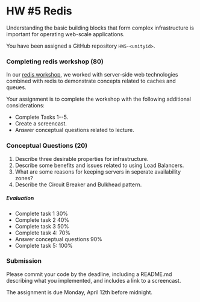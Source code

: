 # HW #5 Redis

Understanding the basic building blocks that form complex infrastructure is important for operating web-scale applications.

You have been assigned a GitHub repository `HW5-<unityid>`.

### Completing redis workshop (80)

In our [redis workshop](https://github.com/CSC-DevOps/Caches), we worked with server-side web technologies combined with redis to demonstrate concepts related to caches and queues.

Your assignment is to complete the workshop with the following additional considerations:

* Complete Tasks 1--5.
* Create a screencast.
* Answer conceptual questions related to lecture.

### Conceptual Questions (20)

1. Describe three desirable properties for infrastructure.
2. Describe some benefits and issues related to using Load Balancers.
3. What are some reasons for keeping servers in seperate availability zones?
4. Describe the Circuit Breaker and Bulkhead pattern.

##### Evaluation

- Complete task 1 30%
- Complete task 2 40%
- Complete task 3 50%
- Complete task 4: 70%
- Answer conceptual questions 90%
- Complete task 5: 100%

### Submission

Please commit your code by the deadline, including a README.md describing what you implemented, and includes a link to a screencast.

The assignment is due Monday, April 12th before midnight.